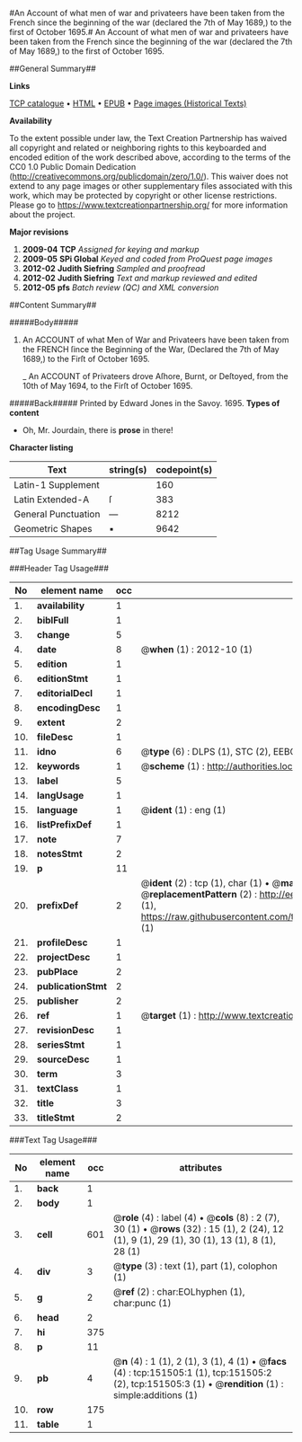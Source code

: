 #An Account of what men of war and privateers have been taken from the French since the beginning of the war (declared the 7th of May 1689,) to the first of October 1695.#
An Account of what men of war and privateers have been taken from the French since the beginning of the war (declared the 7th of May 1689,) to the first of October 1695.

##General Summary##

**Links**

[TCP catalogue](http://www.ota.ox.ac.uk/tcp/)  • 
[HTML](http://tei.it.ox.ac.uk/tcp/Texts-HTML/free/A75/A75840.html)  • 
[EPUB](http://tei.it.ox.ac.uk/tcp/Texts-EPUB/free/A75/A75840.epub) • 
[Page images (Historical Texts)](https://historicaltexts.jisc.ac.uk/eebo-43077445e)

**Availability**

To the extent possible under law, the Text Creation Partnership has waived all copyright and related or neighboring rights to this keyboarded and encoded edition of the work described above, according to the terms of the CC0 1.0 Public Domain Dedication (http://creativecommons.org/publicdomain/zero/1.0/). This waiver does not extend to any page images or other supplementary files associated with this work, which may be protected by copyright or other license restrictions. Please go to https://www.textcreationpartnership.org/ for more information about the project.

**Major revisions**

1. __2009-04__ __TCP__ *Assigned for keying and markup*
1. __2009-05__ __SPi Global__ *Keyed and coded from ProQuest page images*
1. __2012-02__ __Judith Siefring__ *Sampled and proofread*
1. __2012-02__ __Judith Siefring__ *Text and markup reviewed and edited*
1. __2012-05__ __pfs__ *Batch review (QC) and XML conversion*

##Content Summary##

#####Body#####

1. An ACCOUNT of what Men of War and Privateers have been taken from the FRENCH ſince the Beginning of the War, (Declared the 7th of May 1689,) to the Firſt of October 1695.

    _ An ACCOUNT of Privateers drove Aſhore, Burnt, or Deſtoyed, from the 10th of May 1694, to the Firſt of October 1695.

#####Back#####
Printed by Edward Jones in the Savoy. 1695.
**Types of content**

  * Oh, Mr. Jourdain, there is **prose** in there!

**Character listing**


|Text|string(s)|codepoint(s)|
|---|---|---|
|Latin-1 Supplement| |160|
|Latin Extended-A|ſ|383|
|General Punctuation|—|8212|
|Geometric Shapes|▪|9642|

##Tag Usage Summary##

###Header Tag Usage###

|No|element name|occ|attributes|
|---|---|---|---|
|1.|__availability__|1||
|2.|__biblFull__|1||
|3.|__change__|5||
|4.|__date__|8| @__when__ (1) : 2012-10 (1)|
|5.|__edition__|1||
|6.|__editionStmt__|1||
|7.|__editorialDecl__|1||
|8.|__encodingDesc__|1||
|9.|__extent__|2||
|10.|__fileDesc__|1||
|11.|__idno__|6| @__type__ (6) : DLPS (1), STC (2), EEBO-CITATION (1), OCLC (1), VID (1)|
|12.|__keywords__|1| @__scheme__ (1) : http://authorities.loc.gov/ (1)|
|13.|__label__|5||
|14.|__langUsage__|1||
|15.|__language__|1| @__ident__ (1) : eng (1)|
|16.|__listPrefixDef__|1||
|17.|__note__|7||
|18.|__notesStmt__|2||
|19.|__p__|11||
|20.|__prefixDef__|2| @__ident__ (2) : tcp (1), char (1)  •  @__matchPattern__ (2) : ([0-9\-]+):([0-9IVX]+) (1), (.+) (1)  •  @__replacementPattern__ (2) : http://eebo.chadwyck.com/downloadtiff?vid=$1&page=$2 (1), https://raw.githubusercontent.com/textcreationpartnership/Texts/master/tcpchars.xml#$1 (1)|
|21.|__profileDesc__|1||
|22.|__projectDesc__|1||
|23.|__pubPlace__|2||
|24.|__publicationStmt__|2||
|25.|__publisher__|2||
|26.|__ref__|1| @__target__ (1) : http://www.textcreationpartnership.org/docs/. (1)|
|27.|__revisionDesc__|1||
|28.|__seriesStmt__|1||
|29.|__sourceDesc__|1||
|30.|__term__|3||
|31.|__textClass__|1||
|32.|__title__|3||
|33.|__titleStmt__|2||


###Text Tag Usage###

|No|element name|occ|attributes|
|---|---|---|---|
|1.|__back__|1||
|2.|__body__|1||
|3.|__cell__|601| @__role__ (4) : label (4)  •  @__cols__ (8) : 2 (7), 30 (1)  •  @__rows__ (32) : 15 (1), 2 (24), 12 (1), 9 (1), 29 (1), 30 (1), 13 (1), 8 (1), 28 (1)|
|4.|__div__|3| @__type__ (3) : text (1), part (1), colophon (1)|
|5.|__g__|2| @__ref__ (2) : char:EOLhyphen (1), char:punc (1)|
|6.|__head__|2||
|7.|__hi__|375||
|8.|__p__|11||
|9.|__pb__|4| @__n__ (4) : 1 (1), 2 (1), 3 (1), 4 (1)  •  @__facs__ (4) : tcp:151505:1 (1), tcp:151505:2 (2), tcp:151505:3 (1)  •  @__rendition__ (1) : simple:additions (1)|
|10.|__row__|175||
|11.|__table__|1||
